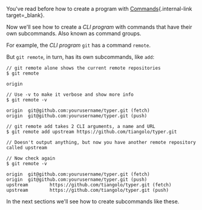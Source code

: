You've read before how to create a program with [Commands](../commands/index.md){.internal-link target=_blank}.

Now we'll see how to create a *CLI program* with commands that have their own subcommands. Also known as command groups.

For example, the *CLI program* `git` has a command `remote`.

But `git remote`, in turn, has its own subcommands, like `add`:

<div class="termy">

```console
// git remote alone shows the current remote repositories
$ git remote

origin

// Use -v to make it verbose and show more info
$ git remote -v

origin  git@github.com:yourusername/typer.git (fetch)
origin  git@github.com:yourusername/typer.git (push)

// git remote add takes 2 CLI arguments, a name and URL
$ git remote add upstream https://github.com/tiangolo/typer.git

// Doesn't output anything, but now you have another remote repository called upstream

// Now check again
$ git remote -v

origin  git@github.com:yourusername/typer.git (fetch)
origin  git@github.com:yourusername/typer.git (push)
upstream        https://github.com/tiangolo/typer.git (fetch)
upstream        https://github.com/tiangolo/typer.git (push)
```

</div>

In the next sections we'll see how to create subcommands like these.
